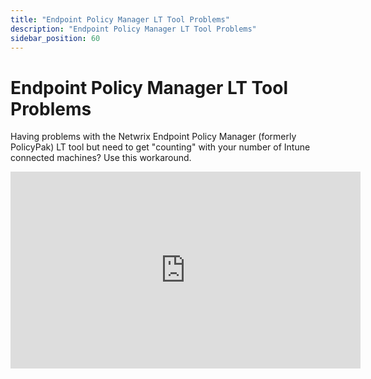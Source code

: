 ```yaml
---
title: "Endpoint Policy Manager LT Tool Problems"
description: "Endpoint Policy Manager LT Tool Problems"
sidebar_position: 60
---
```


# Endpoint Policy Manager LT Tool Problems

Having problems with the Netwrix Endpoint Policy Manager (formerly PolicyPak) LT tool but need to get "counting" with your number of Intune connected machines? Use this workaround.

<iframe width="560" height="315" src="https://www.youtube.com/watch?v=ngCgSDTMjiA" title="ENDPOINT POLICY MANAGER LT TOOL PROBLEMS" frameborder="0" allow="accelerometer; autoplay; clipboard-write; encrypted-media; gyroscope; picture-in-picture; web-share" allowfullscreen="1"></iframe>
